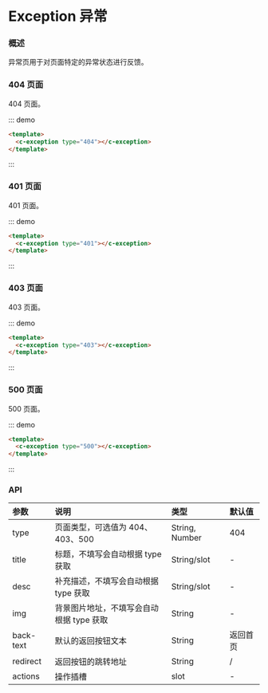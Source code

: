 # Exception 异常

### 概述

异常页用于对页面特定的异常状态进行反馈。

### 404 页面

404 页面。

::: demo

```html
<template>
  <c-exception type="404"></c-exception>
</template>
```

:::

### 401 页面

401 页面。

::: demo

```html
<template>
  <c-exception type="401"></c-exception>
</template>
```

:::

### 403 页面

403 页面。

::: demo

```html
<template>
  <c-exception type="403"></c-exception>
</template>
```

:::

### 500 页面

500 页面。

::: demo

```html
<template>
  <c-exception type="500"></c-exception>
</template>
```

:::

### API

| 参数      | 说明                                     | 类型           | 默认值   |
| :-------- | :--------------------------------------- | :------------- | :------- |
| type      | 页面类型，可选值为 404、403、500         | String, Number | 404      |
| title     | 标题，不填写会自动根据 type 获取         | String/slot    | -        |
| desc      | 补充描述，不填写会自动根据 type 获取     | String/slot    | -        |
| img       | 背景图片地址，不填写会自动根据 type 获取 | String         | -        |
| back-text | 默认的返回按钮文本                       | String         | 返回首页 |
| redirect  | 返回按钮的跳转地址                       | String         | /        |
| actions   | 操作插槽                                 | slot           | -        |
